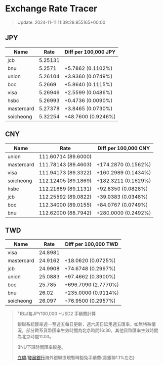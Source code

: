 # Exchange Rate Tracer

> Update: 2024-11-11 11:39:29.955165+00:00

## JPY

| Name       |    Rate | Diff per 100,000 JPY   |
|------------|---------|------------------------|
| jcb        | 5.25131 |                        |
| bnu        | 5.2571  | +5.7862 (0.1102%)      |
| union      | 5.26104 | +3.9360 (0.0749%)      |
| boc        | 5.2669  | +5.8640 (0.1115%)      |
| visa       | 5.26946 | +2.5599 (0.0486%)      |
| hsbc       | 5.26993 | +0.4736 (0.0090%)      |
| mastercard | 5.27378 | +3.8465 (0.0730%)      |
| soicheong  | 5.32254 | +48.7600 (0.9246%)     |

## CNY

| Name       | Rate                | Diff per 100,000 CNY   |
|------------|---------------------|------------------------|
| union      | 111.60714	(89.6000) |                        |
| mastercard | 111.78143	(89.4603) | +174.2870 (0.1562%)    |
| visa       | 111.94173	(89.3322) | +160.2989 (0.1434%)    |
| soicheong  | 112.12405	(89.1869) | +182.3211 (0.1629%)    |
| hsbc       | 112.21689	(89.1131) | +92.8350 (0.0828%)     |
| jcb        | 112.25592	(89.0822) | +39.0383 (0.0348%)     |
| boc        | 112.34000	(89.0155) | +84.0767 (0.0749%)     |
| bnu        | 112.62000	(88.7942) | +280.0000 (0.2492%)    |

## TWD

| Name       |    Rate | Diff per 100,000 TWD   |
|------------|---------|------------------------|
| visa       | 24.8981 |                        |
| mastercard | 24.9162 | +18.0620 (0.0725%)     |
| jcb        | 24.9908 | +74.6748 (0.2997%)     |
| union      | 25.0883 | +97.4662 (0.3900%)     |
| boc        | 25.785  | +696.7090 (2.7770%)    |
| bnu        | 26.02   | +235.0000 (0.9114%)    |
| soicheong  | 26.097  | +76.9500 (0.2957%)     |


> ¹ IB以每JPY100,000 +USD2 手續費計算
>
> 銀聯系統匯率週一至週五每日更新，週六周日延用週五匯率。如無特殊情況，部分歐系貨幣匯率生效時間為北京時間16:30，其他貨幣匯率生效時間為北京時間11:00。
>
> BNU下班時間匯率較差。
>
> [立橋](https://www.wlbank.com.mo/uploads/ueditor/file/20181211/1544536513900230.pdf)/[發展銀行](https://www.mdb.com.mo/Service_Charges_20230728.pdf)海外銀聯提現暫時豁免手續費(貴銀聯1.1%左右)

